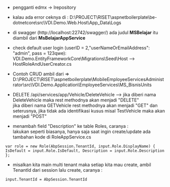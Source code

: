 - pengganti edmx -> Irepository
- kalau ada error ceknya di : D:\PROJECT\RISET\aspnetboilerplate\be-dotnetcore\src\VDI.Demo.Web.Host\App_Data\Logs
- di swagger (http://localhost:22742/swagger/) ada judul <b>MSBelajar</b> itu diambil dari  <b>MsBelajarAppService</b>
- check default user login (userID = 2,"userNameOrEmailAddress": "admin", pass = 123qwe): <br/>
VDI.Demo.EntityFrameworkCore\Migrations\Seed\Host --> HostRoleAndUserCreator.cs 
- Contoh CRUD ambil dari => D:\PROJECT\RISET\aspnetboilerplate\MobileEmployeeServicesAdministrator\src\VDI.Demo.Application\EmployeeServices\MS_BisnisUnits
- DELETE /api/services/app/Vehicle/DeleteVehicle --> jika diberi nama DeleteVehicle maka rest methodnya akan menjadi "DELETE" <br/> jika diberi nama GETVehicle rest methodnya akan menjadi "GET" dan seterusnya, jika tidak ada identifikasi kusus misal TestVehicle maka akan menjadi "POST"

- menambah field "Description" ke table Roles, caranya : <br/>
lakukan seperti biasanya, hanya saja saat ingin create/update ada tambahan kode di RoleAppService.cs
```
var role = new Role(AbpSession.TenantId, input.Role.DisplayName) { IsDefault = input.Role.IsDefault, Description = input.Role.Description };
```

- misalkan kita main  multi tenant maka setiap kita mau create, ambil TenantId dari session lalu create, caranya :
```
input.TenantId = AbpSession.TenantId 
```

